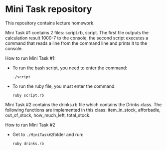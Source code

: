 # Mini Task repository

This repository contains lecture homework.


Mini Task #1 contains 2 files: script.rb, script. The first file outputs the calculation result 1000-7 to the console, the second script executes a command that reads a line from the command line and prints it to the console.

How to run Mini Task #1:

* To run the bash script, you need to enter the command:  

  ```
  ./script
  ```

* To run the ruby file, you must enter the command: 

  ```
  ruby script.rb
  ```


Mini Task #2 contains the drinks.rb file which contains the Drinks class. The following functions are implemented in this class: item_in_stock, afforbadle, out_of_stock, how_much_left, total_stock.


How to run Mini Task #2

* Get to ```./MiniTask#2```folder and run:
  ```
  ruby drinks.rb
  ```
  
